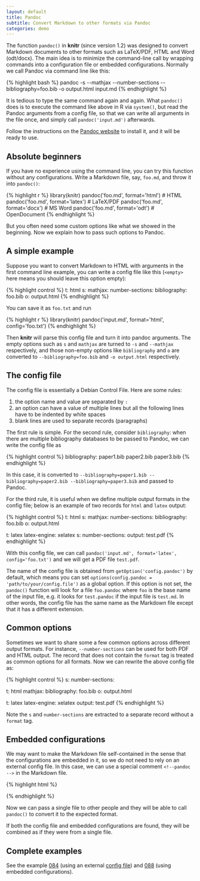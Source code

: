 ```yaml
---
layout: default
title: Pandoc
subtitle: Convert Markdown to other formats via Pandoc
categories: demo
---
```


The function `pandoc()` in **knitr** (since version 1.2) was designed to convert Markdown documents to other formats such as LaTeX/PDF, HTML and Word (odt/docx). The main idea is to minimize the command-line call by wrapping commands into a configuration file or embedded configurations. Normally we call Pandoc via command line like this:

{% highlight bash %}
pandoc -s --mathjax --number-sections --bibliography=foo.bib -o output.html input.md
{% endhighlight %}

It is tedious to type the same command again and again. What `pandoc()` does is to execute the command like above in R via `system()`, but read the Pandoc arguments from a config file, so that we can write all arguments in the file once, and simply call `pandoc('input.md')` afterwards.

Follow the instructions on the [Pandoc website](http://johnmacfarlane.net/pandoc/) to install it, and it will be ready to use.

## Absolute beginners

If you have no experience using the command line, you can try this function without any configurations. Write a Markdown file, say, `foo.md`, and throw it into `pandoc()`:

{% highlight r %}
library(knitr)
pandoc('foo.md', format='html')  # HTML
pandoc('foo.md', format='latex') # LaTeX/PDF
pandoc('foo.md', format='docx')  # MS Word
pandoc('foo.md', format='odt')   # OpenDocument
{% endhighlight %}

But you often need some custom options like what we showed in the beginning. Now we explain how to pass such options to Pandoc.

## A simple example

Suppose you want to convert Markdown to HTML with arguments in the first command line example, you can write a config file like this (`<empty>` here means you should leave this option empty):

{% highlight control %}
t: html
s: <empty>
mathjax: <empty>
number-sections: <empty>
bibliography: foo.bib
o: output.html
{% endhighlight %}

You can save it as `foo.txt` and run

{% highlight r %}
library(knitr)
pandoc('input.md', format='html', config='foo.txt')
{% endhighlight %}

Then **knitr** will parse this config file and turn it into pandoc arguments. The empty options such as `s` and `mathjax` are turned to `-s` and `--mathjax` respectively, and those non-empty options like `bibliography` and `o` are converted to `--bibliography=foo.bib` and `-o output.html` respectively.

## The config file

The config file is essentially a Debian Control File. Here are some rules:

1. the option name and value are separated by `:`
1. an option can have a value of multiple lines but all the following lines have to be indented by white spaces
1. blank lines are used to separate records (paragraphs)

The first rule is simple. For the second rule, consider `bibliography`: when there are multiple bibliography databases to be passed to Pandoc, we can write the config file as

{% highlight control %}
bibliography: paper1.bib
  paper2.bib
  paper3.bib
{% endhighlight %}

In this case, it is converted to `--bibliography=paper1.bib --bibliography=paper2.bib --bibliography=paper3.bib` and passed to Pandoc.

For the third rule, it is useful when we define multiple output formats in the config file; below is an example of two records for `html` and `latex` output:

{% highlight control %}
t: html
s: <empty>
mathjax: <empty>
number-sections: <empty>
bibliography: foo.bib
o: output.html

t: latex
latex-engine: xelatex
s: <empty>
number-sections: <empty>
output: test.pdf
{% endhighlight %}

With this config file, we can call `pandoc('input.md', format='latex', config='foo.txt')` and we will get a PDF file `test.pdf`.

The name of the config file is obtained from `getOption('config.pandoc')` by default, which means you can set `options(config.pandoc = 'path/to/your/config.file')` as a global option. If this option is not set, the `pandoc()` function will look for a file `foo.pandoc` where `foo` is the base name of the input file, e.g. it looks for `test.pandoc` if the input file is `test.md`. In other words, the config file has the same name as the Markdown file except that it has a different extension.

## Common options

Sometimes we want to share some a few common options across different output formats. For instance, `--number-sections` can be used for both PDF and HTML output. The record that does not contain the `format` tag is treated as common options for all formats. Now we can rewrite the above config file as:

{% highlight control %}
s: <empty>
number-sections: <empty>

t: html
mathjax: <empty>
bibliography: foo.bib
o: output.html

t: latex
latex-engine: xelatex
output: test.pdf
{% endhighlight %}

Note the `s` and `number-sections` are extracted to a separate record without a `format` tag.

## Embedded configurations

We may want to make the Markdown file self-contained in the sense that the configurations are embedded in it, so we do not need to rely on an external config file. In this case, we can use a special comment `<!--pandoc -->` in the Markdown file.

{% highlight html %}
<!--pandoc
t: html
s:
mathjax:
number-sections:
bibliography: foo.bib
o: output.html
-->
{% endhighlight %}

Now we can pass a single file to other people and they will be able to call `pandoc()` to convert it to the expected format.

If both the config file and embedded configurations are found, they will be combined as if they were from a single file.

## Complete examples

See the example [084](https://github.com/yihui/knitr-examples) (using an external [config file](https://github.com/yihui/knitr-examples/blob/master/084-pandoc.pandoc)) and [088](https://github.com/yihui/knitr-examples) (using embedded configurations).
